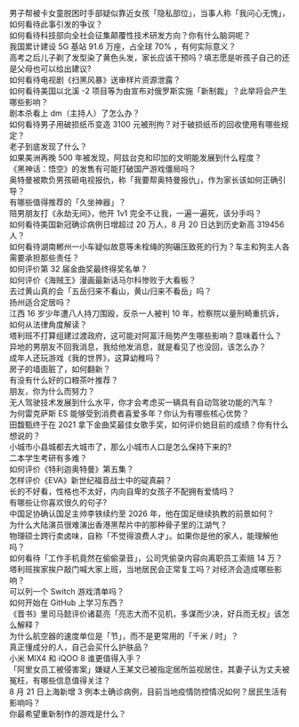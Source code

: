 男子帮被卡女童脱困时手部疑似靠近女孩「隐私部位」，当事人称「我问心无愧」，如何看待此事引发的争议？  
如何看待科技部向全社会征集颠覆性技术研发方向？你有什么脑洞呢？  
我国累计建设 5G 基站 91.6 万座，占全球 70% ，有何实际意义？  
高考之后儿子剃了发型染了黄色头发，家长应该干预吗？填志愿是听孩子自己的还是父母也可以给出建议?  
如何看待电视剧《扫黑风暴》送审样片资源泄露？  
如何看待美国以北溪 -2 项目等为由宣布对俄罗斯实施「新制裁」？此举将会产生哪些影响？  
剧本杀看上 dm（主持人）了怎么办？  
如何看待男子用破损纸币变造 3100 元被刑拘？对于破损纸币的回收使用有哪些规定？  
老子到底发现了什么？  
如果美洲再晚 500 年被发现，阿兹台克和印加的文明能发展到什么程度？  
《黑神话：悟空》的发售有可能打破国产游戏僵局吗？  
奥特曼被欺负男孩砸电视报仇，称「我要帮奥特曼报仇」，作为家长该如何正确引导？  
有哪些值得推荐的「久坐神器」？  
陪男朋友打《永劫无间》，他开 1v1 完全不让我，一遍一遍死，该分手吗？  
如何看待美国新冠确诊病例日增超过 20 万人，8 月 20 日达到历史新高 319456 人？  
如何看待湖南郴州一小车疑似故意等未栓绳的狗碾压致死的行为？车主和狗主人各需要承担那些责任？  
如何评价第 32 届金曲奖最终得奖名单？  
如何评价《海贼王》漫画最新话马尔科惨败于大看板？  
去过黄山真的会「五岳归来不看山，黄山归来不看岳」吗？  
扬州适合定居吗？  
江西 16 岁少年遭八人持刀围殴，反杀一人被判 10 年，检察院以量刑畸重抗诉，如何从法律角度解读？  
塔利班不打算组建过渡政府，这可能对阿富汗局势产生哪些影响？意味着什么？  
异地的男朋友不回我消息，我给他发消息，就是看见了也没回，该怎么办？  
成年人还玩游戏《我的世界》，这算幼稚吗？  
房子的墙面脏了，如何翻新？  
有没有什么好的口粮茶叶推荐？  
朋友，你为什么而努力？  
无人驾驶技术发展到什么水平，你才会考虑买一辆具有自动驾驶功能的汽车？  
为何雷克萨斯 ES 能够受到消费者喜爱多年？你认为有哪些核心优势？  
田馥甄终于在 2021 拿下金曲奖最佳女歌手奖，如何评价她目前的成绩？你有什么想说的？  
小城市小县城都去大城市了，那么小城市人口是怎么保持下来的?  
二本学生考研有多难？  
如何评价《特利迦奥特曼》第五集？  
怎样评价《EVA》新世纪福音战士中的碇真嗣？  
长的不好看，性格也不太好，内向自卑的女孩子不配拥有爱情吗？  
有哪些让你喜欢很久的句子?  
中国足协确认国足主帅李铁续约至 2026 年，他在国足继续执教的前景如何？  
为什么大陆演员很难演出香港黑帮片中的那种骨子里的江湖气？  
物理硕士跨行卖卤味，自称「不觉得浪费人才」。如果你是他的家人，能理解他吗？  
如何看待「工作手机竟然在偷偷录音」，公司凭偷录内容向离职员工索赔 14 万？  
塔利班挨家挨户敲门喊大家上班，当地居民会正常复工吗？对经济会造成哪些影响？  
可以列一个 Switch 游戏清单吗？  
如何开始在 GitHub 上学习东西？  
《晋书》里司马懿评价诸葛亮「亮志大而不见机，多谋而少决，好兵而无权」该怎么解释？  
为什么航空器的速度单位是「节」，而不是更常用的「千米 / 时」？  
真正懂成分的人，自己会买什么护肤品？  
小米 MIX4 和 iQOO 8 谁更值得入手？  
「阿里女员工被侵害案」嫌疑人王某文已被指定居所监视居住，其妻子认为丈夫被冤枉，有哪些信息值得关注？  
8 月 21 日上海新增 3 例本土确诊病例，目前当地疫情防控情况如何？居民生活有影响吗？  
你最希望重新制作的游戏是什么？  
